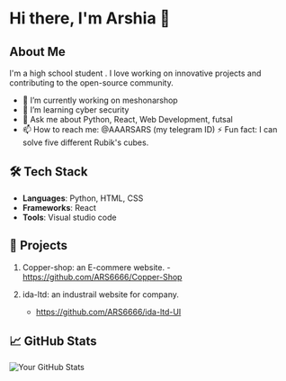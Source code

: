 # Hi there, I'm Arshia 👋

## About Me
I'm a high school student . I love working on innovative projects and contributing to the open-source community.

- 🔭 I’m currently working on meshonarshop
- 🌱 I’m learning cyber security
- 💬 Ask me about Python, React, Web Development, futsal
- 📫 How to reach me: @AAARSARS (my telegram ID)
⚡ Fun fact: I can solve five different Rubik's cubes.
## 🛠 Tech Stack
- **Languages**: Python, HTML, CSS
- **Frameworks**: React
- **Tools**: Visual studio code

## 🌟 Projects
1. Copper-shop: an E-commere website.
   -https://github.com/ARS6666/Copper-Shop

2. ida-ltd: an industrail website for company.
   - https://github.com/ARS6666/ida-ltd-UI
## 📈 GitHub Stats
![Your GitHub Stats](https://github-readme-stats.vercel.app/api?username=ARS6666&show_icons=true)

